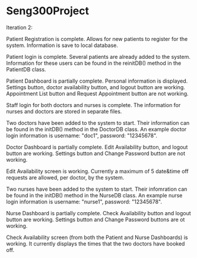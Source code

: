 # Seng300Project

Iteration 2:

Patient Registration is complete. Allows for new patients to register for the system. Information is save to local database.

Patient login is complete. Several patients are already added to the system. Information for these users can be found in the
reinitDB() method in the PatientDB class.

Patient Dashboard is partially complete. Personal information is displayed. Settings button, doctor availability button, and
logout button are working. Appointment List button and Request Appointment button are not working.

Staff login for both doctors and nurses is complete. The information for nurses and doctors are stored in separate files.

Two doctors have been added to the system to start. Their information can be found in the initDB() method in the DoctorDB
class. An example doctor login information is username: "doc1", password: "12345678".

Doctor Dashboard is partially complete. Edit Availability button, and logout button are working. Settings button and Change
Password button are not working.

Edit Availability screen is working. Currently a maximum of 5 date&time off requests are allowed, per doctor, by the system.

Two nurses have been added to the system to start. Their infomration can be found in the initDB() method in the NurseDB
class. An example nurse login information is username: "nurse1", password: "12345678".

Nurse Dashboard is partially complete. Check Availability button and logout button are working. Settings button and Change
Password buttons are ot working. 

Check Availability screen (from both the Patient and Nurse Dashboards) is working. It currently displays the times that the
two doctors have booked off.


